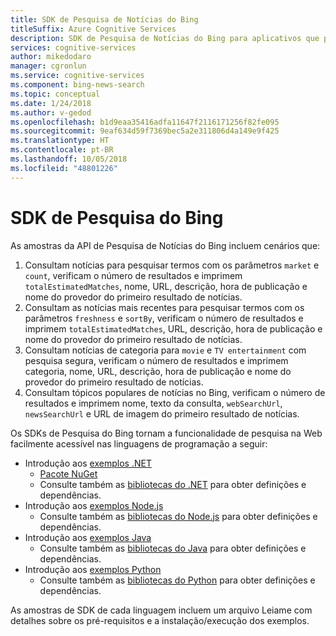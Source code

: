 ```yaml
---
title: SDK de Pesquisa de Notícias do Bing
titleSuffix: Azure Cognitive Services
description: SDK de Pesquisa de Notícias do Bing para aplicativos que pesquisam na Web.
services: cognitive-services
author: mikedodaro
manager: cgronlun
ms.service: cognitive-services
ms.component: bing-news-search
ms.topic: conceptual
ms.date: 1/24/2018
ms.author: v-gedod
ms.openlocfilehash: b1d9eaa35416adfa11647f2116171256f82fe095
ms.sourcegitcommit: 9eaf634d59f7369bec5a2e311806d4a149e9f425
ms.translationtype: HT
ms.contentlocale: pt-BR
ms.lasthandoff: 10/05/2018
ms.locfileid: "48801226"
---
```

# <a name="bing-search-sdk"></a>SDK de Pesquisa do Bing
As amostras da API de Pesquisa de Notícias do Bing incluem cenários que:
1. Consultam notícias para pesquisar termos com os parâmetros `market` e `count`, verificam o número de resultados e imprimem `totalEstimatedMatches`, nome, URL, descrição, hora de publicação e nome do provedor do primeiro resultado de notícias.
2. Consultam as notícias mais recentes para pesquisar termos com os parâmetros `freshness` e `sortBy`, verificam o número de resultados e imprimem `totalEstimatedMatches`, URL, descrição, hora de publicação e nome do provedor do primeiro resultado de notícias.
3. Consultam notícias de categoria para `movie` e `TV entertainment` com pesquisa segura, verificam o número de resultados e imprimem categoria, nome, URL, descrição, hora de publicação e nome do provedor do primeiro resultado de notícias.
4. Consultam tópicos populares de notícias no Bing, verificam o número de resultados e imprimem nome, texto da consulta, `webSearchUrl`, `newsSearchUrl` e URL de imagem do primeiro resultado de notícias.

Os SDKs de Pesquisa do Bing tornam a funcionalidade de pesquisa na Web facilmente acessível nas linguagens de programação a seguir:
* Introdução aos [exemplos .NET](https://github.com/Azure-Samples/cognitive-services-dotnet-sdk-samples/tree/master/BingSearchv7)
    * [Pacote NuGet](https://www.nuget.org/packages/Microsoft.Azure.CognitiveServices.Search.NewsSearch/1.2.0)
    * Consulte também as [bibliotecas do .NET](https://github.com/Azure/azure-sdk-for-net/tree/psSdkJson6/src/SDKs/CognitiveServices/dataPlane/Search/BingNewsSearch) para obter definições e dependências.
* Introdução aos [exemplos Node.js](https://github.com/Azure-Samples/cognitive-services-node-sdk-samples) 
    * Consulte também as [bibliotecas do Node.js](https://github.com/Azure/azure-sdk-for-node/tree/master/lib/services/newsSearch) para obter definições e dependências.
* Introdução aos [exemplos Java](https://github.com/Azure-Samples/cognitive-services-java-sdk-samples) 
    * Consulte também as [bibliotecas do Java](https://github.com/Azure-Samples/cognitive-services-java-sdk-samples/tree/master/Search/BingNewsSearch) para obter definições e dependências.
* Introdução aos [exemplos Python](https://github.com/Azure-Samples/cognitive-services-python-sdk-samples) 
    * Consulte também as [bibliotecas do Python](https://github.com/Azure/azure-sdk-for-python/tree/master/azure-cognitiveservices-search-newssearch) para obter definições e dependências.

As amostras de SDK de cada linguagem incluem um arquivo Leiame com detalhes sobre os pré-requisitos e a instalação/execução dos exemplos.